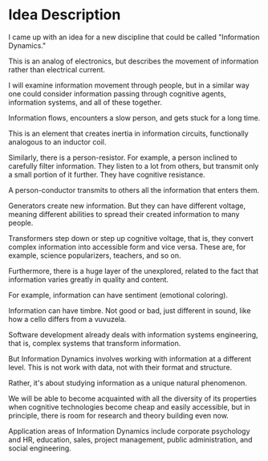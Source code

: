 # Idea Description

I came up with an idea for a new discipline that could be called "Information Dynamics."

This is an analog of electronics, but describes the movement of information rather than electrical current.

I will examine information movement through people, but in a similar way one could consider information passing through cognitive agents, information systems, and all of these together.

Information flows, encounters a slow person, and gets stuck for a long time.

This is an element that creates inertia in information circuits, functionally analogous to an inductor coil.

Similarly, there is a person-resistor. For example, a person inclined to carefully filter information. They listen to a lot from others, but transmit only a small portion of it further. They have cognitive resistance.

A person-conductor transmits to others all the information that enters them.

Generators create new information. But they can have different voltage, meaning different abilities to spread their created information to many people.

Transformers step down or step up cognitive voltage, that is, they convert complex information into accessible form and vice versa. These are, for example, science popularizers, teachers, and so on.

Furthermore, there is a huge layer of the unexplored, related to the fact that information varies greatly in quality and content.

For example, information can have sentiment (emotional coloring).

Information can have timbre. Not good or bad, just different in sound, like how a cello differs from a vuvuzela.

Software development already deals with information systems engineering, that is, complex systems that transform information.

But Information Dynamics involves working with information at a different level. This is not work with data, not with their format and structure.

Rather, it's about studying information as a unique natural phenomenon.

We will be able to become acquainted with all the diversity of its properties when cognitive technologies become cheap and easily accessible, but in principle, there is room for research and theory building even now.

Application areas of Information Dynamics include corporate psychology and HR, education, sales, project management, public administration, and social engineering.